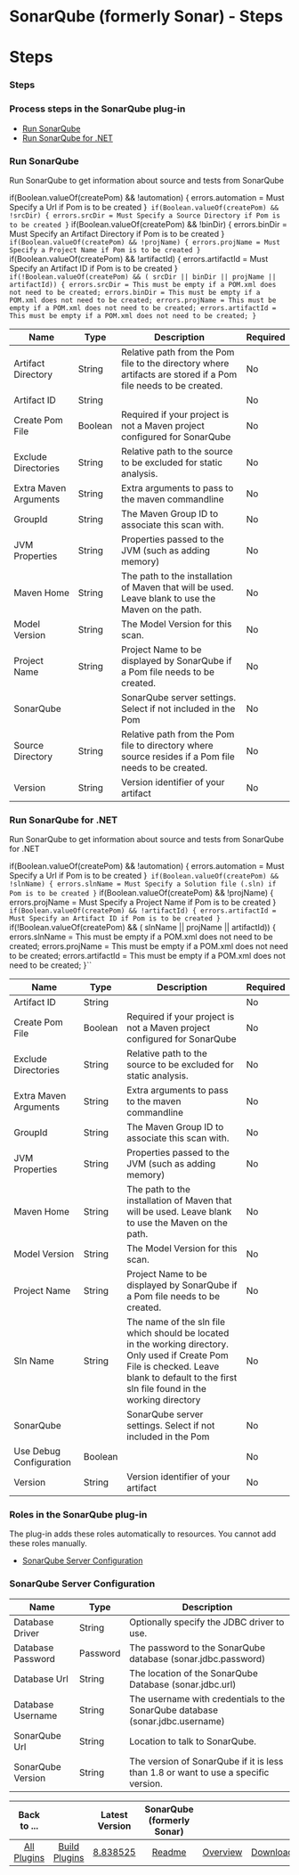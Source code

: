 
SonarQube (formerly Sonar) - Steps
==================================

# Steps


### Steps




### Process steps in the SonarQube plug-in

* [Run SonarQube](#run_sonarqube)
* [Run SonarQube for .NET](#run_sonarqube_for_.net)


### Run SonarQube

Run SonarQube to get information about source and tests from SonarQube

if(Boolean.valueOf(createPom) && !automation) { errors.automation = Must Specify a Url if Pom is to be created }`` if(Boolean.valueOf(createPom) && !srcDir) { errors.srcDir = Must Specify a Source Directory if Pom is to be created }`` if(Boolean.valueOf(createPom) && !binDir) { errors.binDir = Must Specify an Artifact Directory if Pom is to be created }`` if(Boolean.valueOf(createPom) && !projName) { errors.projName = Must Specify a Project Name if Pom is to be created }`` if(Boolean.valueOf(createPom) && !artifactId) { errors.artifactId = Must Specify an Artifact ID if Pom is to be created }`` if(!Boolean.valueOf(createPom) && ( srcDir || binDir || projName || artifactId)) { errors.srcDir = This must be empty if a POM.xml does not need to be created; errors.binDir = This must be empty if a POM.xml does not need to be created; errors.projName = This must be empty if a POM.xml does not need to be created; errors.artifactId = This must be empty if a POM.xml does not need to be created; }``


| Name | Type | Description | Required |
| --- | --- | --- | --- |
| Artifact Directory | String | Relative path from the Pom file to the directory where artifacts are stored if a Pom file needs to be created. | No |
| Artifact ID | String |  | No |
| Create Pom File | Boolean | Required if your project is not a Maven project configured for SonarQube | No |
| Exclude Directories | String | Relative path to the source to be excluded for static analysis. | No |
| Extra Maven Arguments | String | Extra arguments to pass to the maven commandline | No |
| GroupId | String | The Maven Group ID to associate this scan with. | No |
| JVM Properties | String | Properties passed to the JVM (such as adding memory) | No |
| Maven Home | String | The path to the installation of Maven that will be used. Leave blank to use the Maven on the path. | No |
| Model Version | String | The Model Version for this scan. | No |
| Project Name | String | Project Name to be displayed by SonarQube if a Pom file needs to be created. | No |
| SonarQube |  | SonarQube server settings. Select if not included in the Pom | No |
| Source Directory | String | Relative path from the Pom file to directory where source resides if a Pom file needs to be created. | No |
| Version | String | Version identifier of your artifact | No |

### Run SonarQube for .NET

Run SonarQube to get information about source and tests from SonarQube for .NET

if(Boolean.valueOf(createPom) && !automation) { errors.automation = Must Specify a Url if Pom is to be created }`` if(Boolean.valueOf(createPom) && !slnName) { errors.slnName = Must Specify a Solution file (.sln) if Pom is to be created }`` if(Boolean.valueOf(createPom) && !projName) { errors.projName = Must Specify a Project Name if Pom is to be created }`` if(Boolean.valueOf(createPom) && !artifactId) { errors.artifactId = Must Specify an Artifact ID if Pom is to be created }`` if(!Boolean.valueOf(createPom) && ( slnName || projName || artifactId)) { errors.slnName = This must be empty if a POM.xml does not need to be created; errors.projName = This must be empty if a POM.xml does not need to be created; errors.artifactId = This must be empty if a POM.xml does not need to be created; }``


| Name | Type | Description | Required |
| --- | --- | --- | --- |
| Artifact ID | String |  | No |
| Create Pom File | Boolean | Required if your project is not a Maven project configured for SonarQube | No |
| Exclude Directories | String | Relative path to the source to be excluded for static analysis. | No |
| Extra Maven Arguments | String | Extra arguments to pass to the maven commandline | No |
| GroupId | String | The Maven Group ID to associate this scan with. | No |
| JVM Properties | String | Properties passed to the JVM (such as adding memory) | No |
| Maven Home | String | The path to the installation of Maven that will be used. Leave blank to use the Maven on the path. | No |
| Model Version | String | The Model Version for this scan. | No |
| Project Name | String | Project Name to be displayed by SonarQube if a Pom file needs to be created. | No |
| Sln Name | String | The name of the sln file which should be located in the working directory. Only used if Create Pom File is checked. Leave blank to default to the first sln file found in the working directory | No |
| SonarQube |  | SonarQube server settings. Select if not included in the Pom | No |
| Use Debug Configuration | Boolean |  | No |
| Version | String | Version identifier of your artifact | No |


### Roles in the SonarQube plug-in

The plug-in adds these roles automatically to resources. You cannot add these roles manually.


* [SonarQube Server Configuration](#sonarqube_server_configuration_role)


### SonarQube Server Configuration


| Name | Type | Description |
| --- | --- | --- |
| Database Driver | String | Optionally specify the JDBC driver to use. |
| Database Password | Password | The password to the SonarQube database (sonar.jdbc.password) |
| Database Url | String | The location of the SonarQube Database (sonar.jdbc.url) |
| Database Username | String | The username with credentials to the SonarQube database (sonar.jdbc.username) |
| SonarQube Url | String | Location to talk to SonarQube. |
| SonarQube Version | String | The version of SonarQube if it is less than 1.8 or want to use a specific version. |



|Back to ...||Latest Version|SonarQube (formerly Sonar) |||
| :---: | :---: | :---: | :---: | :---: | :---: |
|[All Plugins](../../index.md)|[Build Plugins](../README.md)|[8.838525](https://raw.githubusercontent.com/UrbanCode/IBM-UCB-PLUGINS/main/files/Sonar/SonarQube-8.838525.zip)|[Readme](README.md)|[Overview](overview.md)|[Downloads](downloads.md)|
